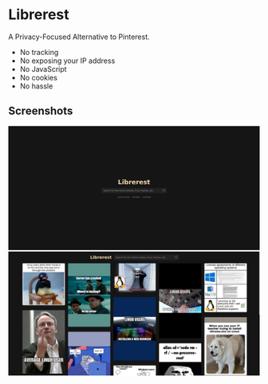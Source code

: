 # Librerest
A Privacy-Focused Alternative to Pinterest.
- No tracking
- No exposing your IP address
- No JavaScript
- No cookies
- No hassle

## Screenshots
![Index](./screenshots/index.png)
![Results](./screenshots/results.png)